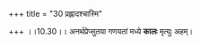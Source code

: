 +++
title = "30 प्रह्लादश्चास्मि"

+++
।।10.30।। अनर्थप्रेप्सुतया गणयतां मध्ये **कालः** मृत्युः अहम्।
